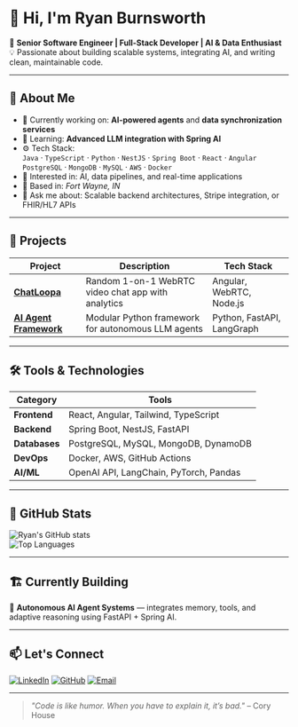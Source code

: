 # 👋 Hi, I'm Ryan Burnsworth

🎯 **Senior Software Engineer | Full-Stack Developer | AI & Data Enthusiast**  
💡 Passionate about building scalable systems, integrating AI, and writing clean, maintainable code.

---

## 🧠 About Me

- 🔭 Currently working on: **AI-powered agents** and **data synchronization services**
- 🌱 Learning: **Advanced LLM integration with Spring AI**
- ⚙️ Tech Stack:  
  `Java` · `TypeScript` · `Python` · `NestJS` · `Spring Boot` · `React` · `Angular`  
  `PostgreSQL` · `MongoDB` · `MySQL` · `AWS` · `Docker`  
- 🧩 Interested in: AI, data pipelines, and real-time applications
- 🏡 Based in: *Fort Wayne, IN*
- 💬 Ask me about: Scalable backend architectures, Stripe integration, or FHIR/HL7 APIs
---

## 🚀 Projects

| Project | Description | Tech Stack |
|----------|--------------|-------------|
| [**ChatLoopa**](https://github.com/RyanBurnsworth/chatloopa) | Random 1-on-1 WebRTC video chat app with analytics | Angular, WebRTC, Node.js |
| [**AI Agent Framework**](https://github.com/RyanBurnsworth/mlagent) | Modular Python framework for autonomous LLM agents | Python, FastAPI, LangGraph |
---

## 🛠️ Tools & Technologies

| Category | Tools |
|-----------|-------|
| **Frontend** | React, Angular, Tailwind, TypeScript |
| **Backend** | Spring Boot, NestJS, FastAPI |
| **Databases** | PostgreSQL, MySQL, MongoDB, DynamoDB |
| **DevOps** | Docker, AWS, GitHub Actions |
| **AI/ML** | OpenAI API, LangChain, PyTorch, Pandas |

---

## 🧩 GitHub Stats

![Ryan's GitHub stats](https://github-readme-stats.vercel.app/api?username=yourusername&show_icons=true&theme=radical)  
![Top Languages](https://github-readme-stats.vercel.app/api/top-langs/?username=yourusername&layout=compact&theme=radical)

---

## 🏗️ Currently Building

🧠 **Autonomous AI Agent Systems** — integrates memory, tools, and adaptive reasoning using FastAPI + Spring AI.  

---

## 📫 Let's Connect

[![LinkedIn](https://img.shields.io/badge/LinkedIn-blue?logo=linkedin&logoColor=white)](https://linkedin.com/in/yourlinkedin)
[![GitHub](https://img.shields.io/badge/GitHub-black?logo=github&logoColor=white)](https://github.com/yourusername)
[![Email](https://img.shields.io/badge/Email-D14836?logo=gmail&logoColor=white)](mailto:your.email@example.com)

---

> _"Code is like humor. When you have to explain it, it’s bad."_ – Cory House
